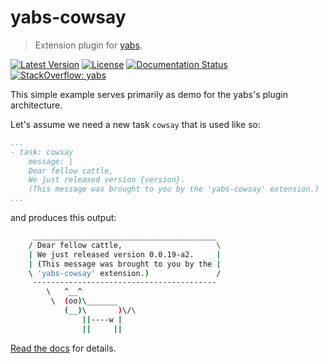 # yabs-cowsay

> Extension plugin for [yabs](https://github.com/mar10/yabs/).

[![Latest Version](https://img.shields.io/pypi/v/yabs-cowsay.svg)](https://pypi.python.org/pypi/yabs-cowsay/)
[![License](https://img.shields.io/pypi/l/yabs-cowsay.svg)](https://github.com/mar10/yabs-cowsay/blob/master/LICENSE.txt)
[![Documentation Status](https://readthedocs.org/projects/yabs/badge/?version=latest)](https://yabs-cowsay.readthedocs.io/)
[![StackOverflow: yabs](https://img.shields.io/badge/StackOverflow-yabs-blue.svg)](https://stackoverflow.com/questions/tagged/yabs)

This simple example serves primarily as demo for the yabs's plugin architecture.

Let's assume we need a new task `cowsay` that is used like so:

```yaml
...
- task: cowsay
    message: |
    Dear fellow cattle,
    We just released version {version}.
    (This message was brought to you by the 'yabs-cowsay' extension.)
...
```
and produces this output:
```bash
     _________________________________________
    / Dear fellow cattle,                     \
    | We just released version 0.0.19-a2.     |
    | (This message was brought to you by the |
    \ 'yabs-cowsay' extension.)               /
     -----------------------------------------
        \   ^__^
         \  (oo)\_______
            (__)\       )\/\
                ||----w |
                ||     ||
```

[Read the docs](https://yabs.readthedocs.io/en/latest/ug_writing_plugins.html) 
for details.
